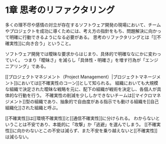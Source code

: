 # 1章 思考のリファクタリング
多くの理不尽や感情の対立が存在するソフトウェア開発の現場において、チームやプロジェクトを成功に導くためには、考え方の指針をもち、問題解決に向かって明確に行動できるようになる必要がある。
思考のリファクタリングとは「[[不確実性]]に向き合う」ということ。

ソフトウェア開発では曖昧な要求からはじまり、具体的で明確ななにかに変わっていく。
つまり「曖昧さ」を減らし「具体性・明確さ」を増す行為が「エンジニアリング」である。

[[プロジェクトマネジメント（Project Management）|プロジェクトマネージメント]]においては[[不確実性のコーン]]として知られる。
組織においても大規模な組織で決定された曖昧な戦略を元に、配下の組織が戦術を決定し、各個人が具体的な行動を行う。
不確実性の削減を少ししかできないチームは[[マイクロマネジメント]]型の組織であり、抽象的で自由度がある指示でも動ける組織を[[自己組織化]]された組織と呼ぶ。

[[不確実性]]は[[環境不確実性]]と[[通信不確実性]]に分けられる。
わからないということは不安であり、本能的に「攻撃」か「逃避」を選んでしまう。
[[不確実性]]に向かわないとこの不安は減らず、また不安を乗り越えないと[[不確実性]]は減らない。

